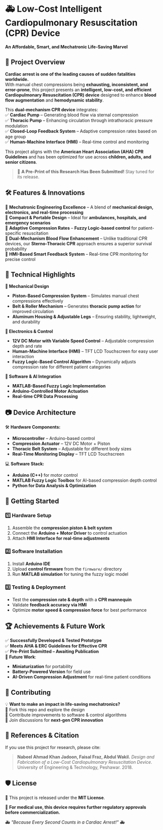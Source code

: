
# 🚑 Low-Cost Intelligent Cardiopulmonary Resuscitation (CPR) Device  
**An Affordable, Smart, and Mechatronic Life-Saving Marvel**  

## 📜 Project Overview  
**Cardiac arrest is one of the leading causes of sudden fatalities worldwide.**  
With manual chest compressions being **exhausting, inconsistent, and error-prone**, this project presents an **intelligent, low-cost, and efficient Cardiopulmonary Resuscitation (CPR) device** designed to enhance **blood flow augmentation** and **hemodynamic stability**.  

This **dual-mechanism CPR device** integrates:  
✅ **Cardiac Pump** – Generating blood flow via sternal compression  
✅ **Thoracic Pump** – Enhancing circulation through intrathoracic pressure modulation  
✅ **Closed-Loop Feedback System** – Adaptive compression rates based on age group  
✅ **Human-Machine Interface (HMI)** – Real-time control and monitoring  

This project aligns with the **American Heart Association (AHA) CPR Guidelines** and has been optimized for use across **children, adults, and senior citizens**.  

> 🚀 **A Pre-Print of this Research Has Been Submitted!** Stay tuned for its release.  

## 🛠 Features & Innovations  

🔹 **Mechatronic Engineering Excellence** – A blend of **mechanical design, electronics, and real-time processing**  
🔹 **Compact & Portable Design** – Ideal for **ambulances, hospitals, and emergency scenarios**  
🔹 **Adaptive Compression Rates** – **Fuzzy Logic-based control** for patient-specific resuscitation  
🔹 **Dual-Mechanism Blood Flow Enhancement** – Unlike traditional CPR devices, our **Sterno-Thoracic CPR** approach ensures a superior survival probability  
🔹 **HMI-Based Smart Feedback System** – Real-time CPR monitoring for precise control  

## 🎯 Technical Highlights  

**🔧 Mechanical Design**  
- **Piston-Based Compression System** – Simulates manual chest compressions effectively  
- **Belt & Roller Mechanism** – Generates **thoracic pump action** for improved circulation  
- **Aluminum Housing & Adjustable Legs** – Ensuring stability, lightweight, and durability  

**🔬 Electronics & Control**  
- **12V DC Motor with Variable Speed Control** – Adjustable compression depth and rate  
- **Human-Machine Interface (HMI)** – TFT LCD Touchscreen for easy user interaction  
- **Fuzzy Logic-Based Control Algorithm** – Dynamically adjusts compression rate for different patient categories  

**📡 Software & AI Integration**  
- **MATLAB-Based Fuzzy Logic Implementation**  
- **Arduino-Controlled Motor Actuation**  
- **Real-time CPR Data Processing**  

## 📷 Device Architecture  

🛠 **Hardware Components:**  
- **Microcontroller** – Arduino-based control  
- **Compression Actuator** – 12V DC Motor + Piston  
- **Thoracic Belt System** – Adjustable for different body sizes  
- **Real-Time Monitoring Display** – TFT LCD Touchscreen  

💻 **Software Stack:**  
- **Arduino (C++)** for motor control  
- **MATLAB Fuzzy Logic Toolbox** for AI-based compression depth control  
- **Python for Data Analysis & Optimization**
  
## 🚀 Getting Started  

### 1️⃣ **Hardware Setup**  
1. Assemble the **compression piston & belt system**  
2. Connect the **Arduino + Motor Driver** to control actuation  
3. Attach **HMI Interface for real-time adjustments**  

### 2️⃣ **Software Installation**  
1. Install **Arduino IDE**  
2. Upload **control firmware** from the `firmware/` directory  
3. Run **MATLAB simulation** for tuning the fuzzy logic model  

### 3️⃣ **Testing & Deployment**  
- Test the **compression rate & depth** with a **CPR mannequin**  
- Validate **feedback accuracy via HMI**  
- Optimize **motor speed & compression force** for best performance  

## 🏆 Achievements & Future Work  

✅ **Successfully Developed & Tested Prototype**  
✅ **Meets AHA & ERC Guidelines for Effective CPR**  
✅ **Pre-Print Submitted – Awaiting Publication**  
🚀 **Future Work**:  
- **Miniaturization** for portability  
- **Battery-Powered Version** for field use  
- **AI-Driven Compression Adjustment** for real-time patient conditions  

## 🤝 Contributing  

💡 **Want to make an impact in life-saving mechatronics?**  
🔹 Fork this repo and explore the design  
🔹 Contribute improvements to software & control algorithms  
🔹 Join discussions for **next-gen CPR innovation**  


## 📜 References & Citation  

If you use this project for research, please cite:  
> **Nabeel Ahmad Khan Jadoon, Faisal Fraz, Abdul Wakil.** *Design and Fabrication of a Low-Cost Cardiopulmonary Resuscitation Device*. University of Engineering & Technology, Peshawar. 2018.  


## 🛡 License  
📄 This project is released under the **MIT License**.  

📢 **For medical use, this device requires further regulatory approvals before commercialization.**  

🚑 *"Because Every Second Counts in a Cardiac Arrest!"* 🚑  
